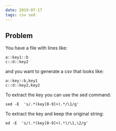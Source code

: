 ```yaml
---
date: 2019-07-17
tags: csv sed
---
```


## Problem
You have a file with lines like:
```
a::key1::b
c::d::key2
```

and you want to generate a csv that looks like:
```
a::key::b,key1
c::d::key2,key2
```

To extract the key you can use the sed command:
```
sed -E  's/.*(key[0-9]+).*/\1/g'
```

To extract the key and keep the original string:

```
ed -E  's/(.*(key[0-9]+).*)/\1,\2/g'
```

